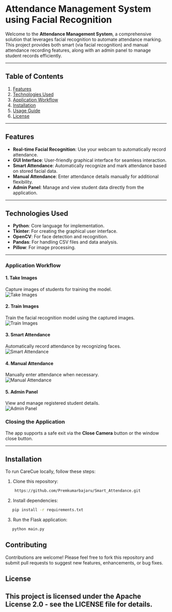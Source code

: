 
# Attendance Management System using Facial Recognition

Welcome to the **Attendance Management System**, a comprehensive solution that leverages facial recognition to automate attendance marking. This project provides both smart (via facial recognition) and manual attendance recording features, along with an admin panel to manage student records efficiently.

---

## Table of Contents
1. [Features](#features)  
2. [Technologies Used](#technologies-used)
3. [Application Workflow](#application-workflow) 
4. [Installation](#installation)  
5. [Usage Guide](#usage-guide)  
6. [License](#license)  

---

## Features
- **Real-time Facial Recognition**: Use your webcam to automatically record attendance.  
- **GUI Interface**: User-friendly graphical interface for seamless interaction.  
- **Smart Attendance**: Automatically recognize and mark attendance based on stored facial data.  
- **Manual Attendance**: Enter attendance details manually for additional flexibility.  
- **Admin Panel**: Manage and view student data directly from the application.  

---

## Technologies Used
- **Python**: Core language for implementation.  
- **Tkinter**: For creating the graphical user interface.  
- **OpenCV**: For face detection and recognition.  
- **Pandas**: For handling CSV files and data analysis.  
- **Pillow**: For image processing.  

---
### Application Workflow

#### 1. Take Images  
Capture images of students for training the model.  
![Take Images](path_to_image/take_images.png)

#### 2. Train Images  
Train the facial recognition model using the captured images.  
![Train Images](path_to_image/train_images.png)

#### 3. Smart Attendance  
Automatically record attendance by recognizing faces.  
![Smart Attendance](path_to_image/smart_attendance.png)

#### 4. Manual Attendance  
Manually enter attendance when necessary.  
![Manual Attendance](path_to_image/manual_attendance.png)

#### 5. Admin Panel  
View and manage registered student details.  
![Admin Panel](path_to_image/admin_panel.png)

### Closing the Application
The app supports a safe exit via the **Close Camera** button or the window close button.

---


## Installation

To run CareCue locally, follow these steps:

1. Clone this repository:
```bash
    https://github.com/Premkumarbajaru/Smart_Attendance.git
```
2. Install dependencies:
```bash
   pip install -r requirements.txt
```
3. Run the Flask application:
```bash
   python main.py
```

## Contributing

Contributions are welcome! Please feel free to fork this repository and submit pull requests to suggest new features, enhancements, or bug fixes.

## License

This project is licensed under the Apache License 2.0 - see the LICENSE file for details.
---
